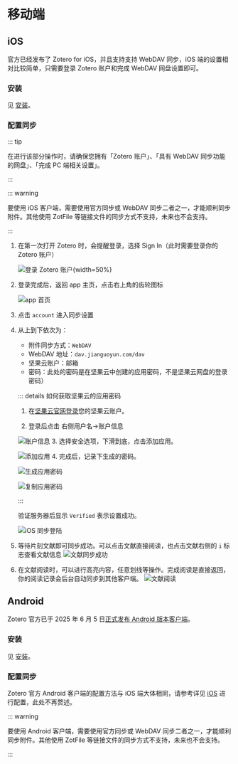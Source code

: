 # 移动端

## iOS

官方已经发布了 Zotero for iOS，并且支持支持 WebDAV 同步，iOS 端的设置相对比较简单，只需要登录 Zotero 账户和完成 WebDAV 网盘设置即可。

### 安装

见 [安装](./install.md#ios)。

### 配置同步

::: tip

在进行该部分操作时，请确保您拥有「Zotero 账户」、「具有 WebDAV 同步功能的网盘」、「完成 PC 端相关设置」。

:::

::: warning

要使用 iOS 客户端，需要使用官方同步或 WebDAV 同步二者之一，才能顺利同步附件。其他使用 ZotFile 等链接文件的同步方式不支持，未来也不会支持。

:::

1. 在第一次打开 Zotero 时，会提醒登录，选择 Sign In（此时需要登录你的 Zotero 账户）

   ![登录 Zotero 账户](../assets/images/iOS登陆.jpg){width=50%}

2. 登录完成后，返回 app 主页，点击右上角的齿轮图标

   ![app 首页](../assets/images/iOS首页.png)

3. 点击 `account` 进入同步设置

4. 从上到下依次为：
   - 附件同步方式：`WebDAV`
   - WebDAV 地址：`dav.jianguoyun.com/dav`
   - 坚果云账户：邮箱
   - 密码：此处的密码是在坚果云中创建的应用密码，不是坚果云网盘的登录密码）

   ::: details 如何获取坚果云的应用密码
   1. 在[坚果云官网登录](https://www.jianguoyun.com/d/login)您的坚果云账户。

   2. 登录后点击 右侧用户名->账户信息

   ![账户信息](../assets/images/坚果云-账户信息.png) 3. 选择安全选项，下滑到底，点击添加应用。

   ![添加应用](../assets/images/坚果云-添加应用.png) 4. 完成后，记录下生成的密码。

   ![生成应用密码](../assets/images/坚果云-生成密码.png)

   ![复制应用密码](../assets/images/坚果云-密码.png)

   :::

   验证服务器后显示 `Verified` 表示设置成功。

   ![iOS 同步登陆](../assets/images/iOS同步登陆.png)

5. 等待片刻文献即可同步成功。可以点击文献直接阅读，也点击文献右侧的 `i` 标志查看文献信息
   ![文献同步成功](../assets/images/iOS文献同步成功.png)

6. 在文献阅读时，可以进行高亮内容，任意划线等操作。完成阅读是直接返回，你的阅读记录会后台自动同步到其他客户端。
   ![文献阅读](../assets/images/iOS文献阅读.png)

## Android

Zotero 官方已于 2025 年 6 月 5 日[正式发布 Android 版本客户端](https://www.zotero.org/blog/zotero-for-android/)。

### 安装

见 [安装](./install.md#android)。

### 配置同步

Zotero 官方 Android 客户端的配置方法与 iOS 端大体相同，请参考详见 [iOS](#ios) 进行配置，此处不再赘述。

::: warning

要使用 Android 客户端，需要使用官方同步或 WebDAV 同步二者之一，才能顺利同步附件。其他使用 ZotFile 等链接文件的同步方式不支持，未来也不会支持。

:::
